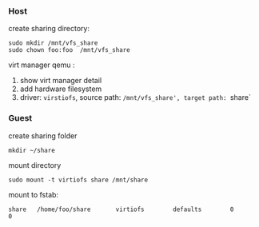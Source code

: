### Host

create sharing directory:
```
sudo mkdir /mnt/vfs_share
sudo chown foo:foo  /mnt/vfs_share
```

virt manager qemu :
1. show virt manager detail
2. add hardware filesystem
3. driver: `virstiofs`, source path: `/mnt/vfs_share', target path: `share`

### Guest

create sharing folder
```
mkdir ~/share
```

mount directory
```
sudo mount -t virtiofs share /mnt/share
```

mount to fstab:
```
share   /home/foo/share       virtiofs        defaults        0       0
```

